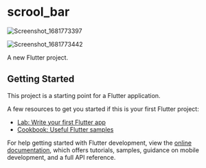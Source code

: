 # scrool_bar
![Screenshot_1681773397](https://user-images.githubusercontent.com/68226220/232630631-4034043a-12c6-4afc-89a7-b7abf86876a1.png)


![Screenshot_1681773442](https://user-images.githubusercontent.com/68226220/232630648-114f020d-e4da-48d0-a81a-500e451c6e40.png)

A new Flutter project.



## Getting Started

This project is a starting point for a Flutter application.

A few resources to get you started if this is your first Flutter project:

- [Lab: Write your first Flutter app](https://docs.flutter.dev/get-started/codelab)
- [Cookbook: Useful Flutter samples](https://docs.flutter.dev/cookbook)

For help getting started with Flutter development, view the
[online documentation](https://docs.flutter.dev/), which offers tutorials,
samples, guidance on mobile development, and a full API reference.
